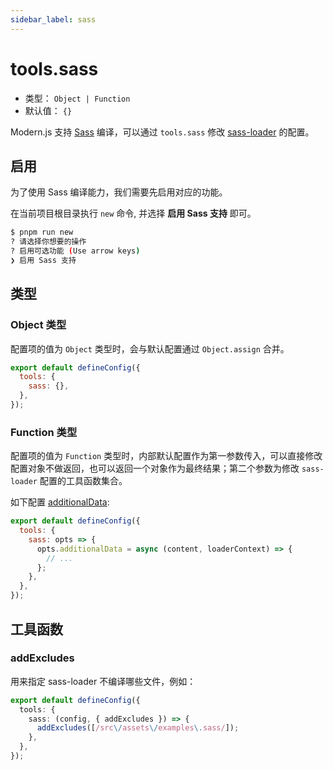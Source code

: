 ```yaml
---
sidebar_label: sass
---
```


# tools.sass



- 类型： `Object | Function`
- 默认值： `{}`

Modern.js 支持 [Sass](https://sass-lang.com/) 编译，可以通过 `tools.sass` 修改 [sass-loader](https://github.com/webpack-contrib/sass-loader) 的配置。

## 启用

为了使用 Sass 编译能力，我们需要先启用对应的功能。

在当前项目根目录执行 `new` 命令, 并选择 **启用 Sass 支持** 即可。

```bash
$ pnpm run new
? 请选择你想要的操作
? 启用可选功能 (Use arrow keys)
❯ 启用 Sass 支持
```

## 类型

### Object 类型

配置项的值为 `Object` 类型时，会与默认配置通过 `Object.assign` 合并。

```js title="modern.config.js"
export default defineConfig({
  tools: {
    sass: {},
  },
});
```

### Function 类型

配置项的值为 `Function` 类型时，内部默认配置作为第一参数传入，可以直接修改配置对象不做返回，也可以返回一个对象作为最终结果；第二个参数为修改 `sass-loader` 配置的工具函数集合。

如下配置 [additionalData](https://github.com/webpack-contrib/sass-loader#additionaldata):

```js title="modern.config.js"
export default defineConfig({
  tools: {
    sass: opts => {
      opts.additionalData = async (content, loaderContext) => {
        // ...
      };
    },
  },
});
```

## 工具函数

### addExcludes

用来指定 sass-loader 不编译哪些文件，例如：

```ts title="modern.config.ts"
export default defineConfig({
  tools: {
    sass: (config, { addExcludes }) => {
      addExcludes([/src\/assets\/examples\.sass/]);
    },
  },
});
```
